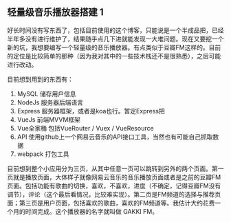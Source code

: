 ## 轻量级音乐播放器搭建 1



好长时间没有写东西了，包括目前使用的这个博客，只能说是一个半成品把，已经半年多没有进行维护了，结果随手点几下进就能发现一大堆问题。现在又要挖一个新的坑，我想要编写一个轻量级的音乐播放器。有点类似于豆瓣FM这样的。目前的定位是比较简单的那种（因为我对其中的一些技术栈还不是很熟悉），之后可能进行改动。

目前想到用到的东西有：

1. MySQL	    储存用户信息
2. NodeJs        服务器后端语言
3. Express        服务器框架，或者是koa也行。暂定Express把
4. VueJs           前端MVVM框架
5. Vue全家桶    包括VueRouter / Vuex / VueResource
6. API               使用github上一个网易云音乐的API接口工具，当然也有可能自己抓取数据
7. webpack       打包工具

目前想到整个小应用分为三页，从其中任意一页可以跳转到另外的两个页面。第一页就是播放页面，大体样子就像网易云音乐的音乐播放页面或者是之前的豆瓣FM页面。包括功能有歌曲的切换，喜欢，不喜欢，进度（不确定，记得豆瓣FM没有调节），评论（这个最后看情况，比较难实现）。第二页是FM频道的选择与推荐页面；第三页是用户页面，包括喜欢的歌曲，喜欢的FM频道等。我估计大约花费一个月的时间完成。这个播放器的名字就叫做 GAKKI FM。

